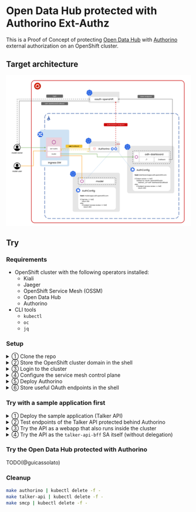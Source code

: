 # Open Data Hub protected with Authorino Ext-Authz

This is a Proof of Concept of protecting [Open Data Hub](https://opendatahub.io/) with [Authorino](https://github.com/kuadrant/authorino) external authorization on an OpenShift cluster.

## Target architecture

![Architecture](./architecture.png)

## Try

### Requirements

- OpenShift cluster with the following operators installed:
  - Kiali
  - Jaeger
  - OpenShift Service Mesh (OSSM)
  - Open Data Hub
  - Authorino
- CLI tools
  - `kubectl`
  - `oc`
  - `jq`

### Setup

<details>
  <summary>① Clone the repo</summary>

  ```sh
  git clone git@github.com:guicassolato/odh-authorino.git && cd odh-authorino
  ```
</details>

<details>
  <summary>② Store the OpenShift cluster domain in the shell</summary>

  <br/>

  > ⚠️ This step is important as well for other parts of the tutorial further below. Do not skip it.

  ```sh
  export CLUSTER_DOMAIN=gui-rhods.2hfs.s1.devshift.org
  ```
</details>

<details>
  <summary>③ Login to the cluster</summary>

  ```sh
  oc login --token=... --server=https://api.$CLUSTER_DOMAIN:6443
  ```
</details>

<details>
  <summary>④ Configure the service mesh control plane</summary>

  ```sh
  make smcp | kubectl apply -f -
  sleep 4 # to prevent kubectl wait from failing
  kubectl wait --for condition=Ready smcp/basic --timeout 300s -n istio-system
  ```
</details>

<details>
  <summary>⑤ Deploy Authorino</summary>

  ```sh
  export AUTH_NS=authorino
  make authorino | kubectl apply -f -
  ```

  Patch the service mesh configuration to register the new external authorization provider:

  ```sh
  kubectl patch smcp/basic -n istio-system --type merge -p "{\"spec\":{\"techPreview\":{\"meshConfig\":{\"extensionProviders\":[{\"name\":\"auth-provider\",\"envoyExtAuthzGrpc\":{\"service\":\"authorino-authorino-authorization.$AUTH_NS.svc.cluster.local\",\"port\":50051}}]}}}}"
  ```

  Avoid injecting the sidecar proxy in the Authorino container: _(Optional)_

  ```sh
  kubectl wait --for condition=Available deployment/authorino --timeout 300s -n authorino
  kubectl patch deployment/authorino -n authorino --type merge -p "{\"spec\":{\"template\":{\"metadata\":{\"annotations\":{\"sidecar.istio.io/inject\":\"false\"}}}}}"
  ```
</details>

<details>
  <summary>⑥ Store useful OAuth endpoints in the shell</summary>

  <br/>

  > ⚠️ This step is important for other parts of the tutorial further below. Do not skip it.

  ```sh
  endpoint=$(kubectl -n default run oidc-config --attach --rm --restart=Never -q --image=curlimages/curl -- https://kubernetes.default.svc/.well-known/oauth-authorization-server -sS -k)

  export AUTH_ENDPOINT=$(echo $endpoint | jq -r .authorization_endpoint)
  export TOKEN_ENDPOINT=$(echo $endpoint | jq -r .token_endpoint)
  ```
</details>

### Try with a sample application first

<details>
  <summary>① Deploy the sample application (Talker API)</summary>

  <br/>

  ```sh
  make talker-api | kubectl apply -f -
  ```
</details>

<details>
  <summary>② Test endpoints of the Talker API protected behind Authorino</summary>

  <br/>

  Try the API without an access token:

  ```sh
  curl http://talker-api.apps.$CLUSTER_DOMAIN -I
  # HTTP/1.1 302 Found
  # location: https://oauth-openshift.apps....
  ```

  Try the API as the same user logged in to OpenShift cluster in the terminal:

  > The expected result is `403 Forbidden` because the token does not have the required scope, nor the user is bound to a role that grants permission.

  ```sh
  curl -H "Authorization: Bearer $(oc whoami -t)" http://talker-api.apps.$CLUSTER_DOMAIN -I
  # HTTP/1.1 403 Forbidden
  ```

  Check that the callback endpoint skips the authorization:

  > This will be useful in another step further below, when simulating a webapp (frontend + backend for frontend) that consumes the API.

  ```sh
  curl http://talker-api.apps.$CLUSTER_DOMAIN/oauth/callback -I
  # HTTP/1.1 200 OK
  ```
</details>

<details>
  <summary>③ Try the API as a webapp that also runs inside the cluster</summary>

  <br/>

  The Talker API itself will be used as the **backend for frontend** of the webapp, and the Internet browser and terminal as the **frontend**. The codes 🅱 and 🅵 will be used to identify in the commands below which of these components respectively the command simulates.

  <br/>

  Request a protected endpoint of the API in the browser:

  ```sh
  open http://talker-api.apps.$CLUSTER_DOMAIN
  ```

  Login as a user of the OpenShift cluster and delegate powers to the  service account.

  🅱 Finish the OAuth flow in the terminal:

  ```sh
  export OAUTH_CLIENT_SECRET=$(kubectl get $(kubectl get secrets -n talker-api -o name | grep talker-api-bff-token) -n talker-api -o jsonpath='{.data.token}' | base64 -d)
  export ACCESS_TOKEN=$(curl -S -d client_id=system:serviceaccount:talker-api:talker-api-bff \
      -d client_secret=$OAUTH_CLIENT_SECRET \
      -d redirect_uri=http://talker-api.apps.${CLUSTER_DOMAIN}/oauth/callback \
      -d grant_type=authorization_code \
      -d code=… \
      -d state=… \
      $TOKEN_ENDPOINT | jq -r .access_token)
  ```

  🅵 Send a request to the API as the webapp:

  ```sh
  curl -H "Authorization: Bearer $ACCESS_TOKEN" http://talker-api.apps.$CLUSTER_DOMAIN -I
  # HTTP/1.1 200 OK
  ```
</details>

<details>
  <summary>④ Try the API as the <code>talker-api-bff</code> SA itself (without delegation)</summary>

  <br/>

  Request a short-lived token for the SA:

  > This step could be replaced by other methods for the application to obtain the token, such as volume projection.

  ```sh
  export SA_TOKEN=$(kubectl create --raw /api/v1/namespaces/talker-api/serviceaccounts/talker-api-bff/token -f -<<EOF | jq -r .status.token
  { "apiVersion": "authentication.k8s.io/v1", "kind": "TokenRequest", "spec": { "expirationSeconds": 600 } }
  EOF
  )
  ```

  Send a GET request to the API:

  ```sh
  curl -H "Authorization: Bearer $SA_TOKEN" http://talker-api.apps.$CLUSTER_DOMAIN -I
  # HTTP/1.1 200 OK
  ```

  Send a POST request to the API:

  ```sh
  curl -H "Authorization: Bearer $SA_TOKEN" http://talker-api.apps.$CLUSTER_DOMAIN -I -X POST
  # HTTP/1.1 403 Forbidden
  ```
</details>

### Try the Open Data Hub protected with Authorino

TODO(@guicassolato)

### Cleanup

```sh
make authorino | kubectl delete -f -
make talker-api | kubectl delete -f -
make smcp | kubectl delete -f -
```
